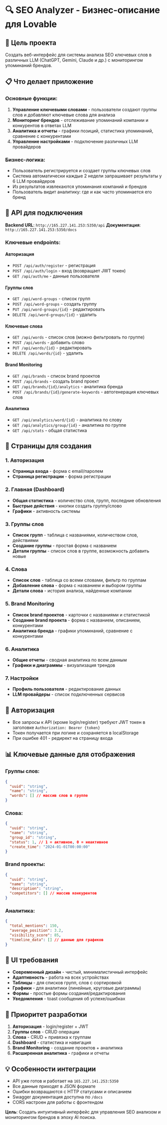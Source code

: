 # 🔍 SEO Analyzer - Бизнес-описание для Lovable

## 🎯 Цель проекта
Создать веб-интерфейс для системы анализа SEO ключевых слов в различных LLM (ChatGPT, Gemini, Claude и др.) с мониторингом упоминаний брендов.

## 📋 Что делает приложение

### Основные функции:
1. **Управление ключевыми словами** - пользователи создают группы слов и добавляют ключевые слова для анализа
2. **Мониторинг брендов** - отслеживание упоминаний компании и конкурентов в ответах LLM
3. **Аналитика и отчеты** - графики позиций, статистика упоминаний, сравнение с конкурентами
4. **Управление настройками** - подключение различных LLM провайдеров

### Бизнес-логика:
- Пользователь регистрируется и создает группы ключевых слов
- Система автоматически каждые 2 недели запрашивает результаты у 6 LLM провайдеров
- Из результатов извлекаются упоминания компаний и брендов
- Пользователь видит аналитику: где и как часто упоминается его бренд

## 🔗 API для подключения

**Backend URL**: `http://165.227.141.253:5350/api`
**Документация**: `http://165.227.141.253:5350/docs`

### Ключевые endpoints:

#### Авторизация
- `POST /api/auth/register` - регистрация
- `POST /api/auth/login` - вход (возвращает JWT токен)
- `GET /api/auth/me` - данные пользователя

#### Группы слов
- `GET /api/word-groups` - список групп
- `POST /api/word-groups` - создать группу
- `PUT /api/word-groups/{id}` - редактировать
- `DELETE /api/word-groups/{id}` - удалить

#### Ключевые слова
- `GET /api/words` - список слов (можно фильтровать по группе)
- `POST /api/words` - добавить слово
- `PUT /api/words/{id}` - редактировать
- `DELETE /api/words/{id}` - удалить

#### Brand Monitoring
- `GET /api/brands` - список brand проектов
- `POST /api/brands` - создать brand проект
- `GET /api/brands/{id}/analytics` - аналитика бренда
- `POST /api/brands/{id}/generate-keywords` - автогенерация ключевых слов

#### Аналитика
- `GET /api/analytics/word/{id}` - аналитика по слову
- `GET /api/analytics/group/{id}` - аналитика по группе
- `GET /api/stats` - общая статистика

## 📱 Страницы для создания

### 1. Авторизация
- **Страница входа** - форма с email/паролем
- **Страница регистрации** - форма регистрации

### 2. Главная (Dashboard)
- **Общая статистика** - количество слов, групп, последние обновления
- **Быстрые действия** - кнопки создать группу/слово
- **Графики** - активность системы

### 3. Группы слов
- **Список групп** - таблица с названиями, количеством слов, действиями
- **Создание группы** - простая форма с названием
- **Детали группы** - список слов в группе, возможность добавить новые

### 4. Слова
- **Список слов** - таблица со всеми словами, фильтр по группам
- **Добавление слова** - форма с названием и выбором группы
- **Детали слова** - история анализа, найденные компании

### 5. Brand Monitoring
- **Список brand проектов** - карточки с названиями и статистикой
- **Создание brand проекта** - форма с названием, описанием, конкурентами
- **Аналитика бренда** - графики упоминаний, сравнение с конкурентами

### 6. Аналитика
- **Общие отчеты** - сводная аналитика по всем данным
- **Графики и диаграммы** - визуализация трендов

### 7. Настройки
- **Профиль пользователя** - редактирование данных
- **LLM провайдеры** - список подключенных сервисов

## 🔐 Авторизация
- Все запросы к API (кроме login/register) требуют JWT токен в заголовке `Authorization: Bearer {token}`
- Токен получается при логине и сохраняется в localStorage
- При ошибке 401 - редирект на страницу входа

## 📊 Ключевые данные для отображения

### Группы слов:
```json
{
  "uuid": "string",
  "name": "string",
  "words": [] // массив слов в группе
}
```

### Слова:
```json
{
  "uuid": "string", 
  "name": "string",
  "group_id": "string",
  "status": 1, // 1 = активное, 0 = неактивное
  "create_time": "2024-01-01T00:00:00"
}
```

### Brand проекты:
```json
{
  "uuid": "string",
  "name": "string", 
  "description": "string",
  "competitors": [] // массив конкурентов
}
```

### Аналитика:
```json
{
  "total_mentions": 150,
  "average_position": 3.2,
  "visibility_score": 85,
  "timeline_data": [] // данные для графиков
}
```

## 🎨 UI требования
- **Современный дизайн** - чистый, минималистичный интерфейс
- **Адаптивность** - работа на всех устройствах
- **Таблицы** - для списков групп, слов с сортировкой
- **Графики** - для аналитики (линейные, круговые диаграммы)
- **Формы** - простые формы создания/редактирования
- **Уведомления** - toast сообщения об успехе/ошибках

## 🚀 Приоритет разработки
1. **Авторизация** - login/register + JWT
2. **Группы слов** - CRUD операции
3. **Слова** - CRUD + привязка к группам  
4. **Dashboard** - статистика и навигация
5. **Brand Monitoring** - создание проектов + аналитика
6. **Расширенная аналитика** - графики и отчеты

## 💡 Особенности интеграции
- API уже готов и работает на `165.227.141.253:5350`
- Все данные приходят в JSON формате
- Ошибки возвращаются с HTTP статусами и описанием
- Swagger документация доступна по `/docs`
- CORS настроен для работы с фронтендом

**Цель**: Создать интуитивный интерфейс для управления SEO анализом и мониторингом брендов в эпоху AI поиска.
